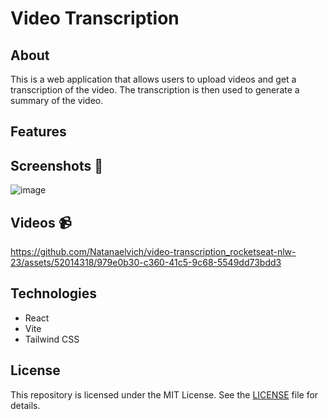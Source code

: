# Video Transcription

## About

This is a web application that allows users to upload videos and get a transcription of the video. The transcription is then used to generate a summary of the video.

## Features

<!-- emoji screenshot here  -->
## Screenshots 📸

![image](https://github.com/Natanaelvich/video-transcription_rocketseat-nlw-23/assets/52014318/666c7547-c404-4593-a84a-9dc085e251fb)


## Videos 📹

https://github.com/Natanaelvich/video-transcription_rocketseat-nlw-23/assets/52014318/979e0b30-c360-41c5-9c68-5549dd73bdd3

## Technologies

- React
- Vite
- Tailwind CSS

## License

This repository is licensed under the MIT License. See the [LICENSE](/LICENSE) file for details.
